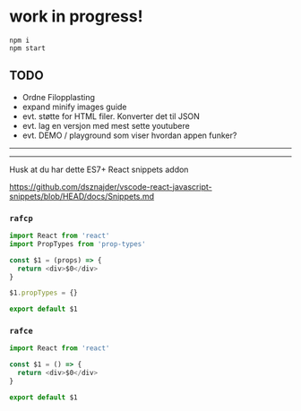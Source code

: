 # work in progress!



```
npm i
npm start
```

## TODO
- Ordne Filopplasting
- expand minify images guide
- evt. støtte for HTML filer. Konverter det til JSON
- evt. lag en versjon med mest sette youtubere
- evt. DEMO / playground som viser hvordan appen funker?

* * * * * * * *
---------------


Husk at du har dette
ES7+ React snippets addon

https://github.com/dsznajder/vscode-react-javascript-snippets/blob/HEAD/docs/Snippets.md

### `rafcp`
```js
import React from 'react'
import PropTypes from 'prop-types'

const $1 = (props) => {
  return <div>$0</div>
}

$1.propTypes = {}

export default $1
```

### `rafce`
```js
import React from 'react'

const $1 = () => {
  return <div>$0</div>
}

export default $1

```